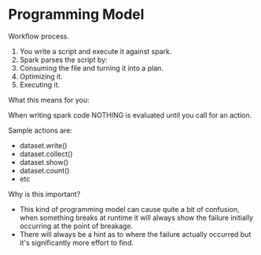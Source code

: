 # Programming Model


Workflow process.
1. You write a script and execute it against spark.
1. Spark parses the script by:
  1. Consuming the file and turning it into a plan.
  1. Optimizing it.
  1. Executing it.


What this means for you:

When writing spark code NOTHING is evaluated until you call for an action.

Sample actions are:
* dataset.write()
* dataset.collect()
* dataset.show()
* dataset.count()
* etc


Why is this important?
* This kind of programming model can cause quite a bit of confusion, when something breaks at runtime it will always
show the failure initially occurring at the point of breakage.
* There will always be a hint as to where the failure
actually occurred but it's significantly more effort to find.